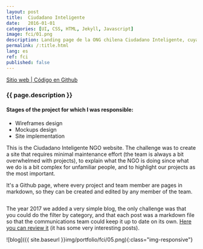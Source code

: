 ```yaml
---
layout: post
title:  Ciudadano Inteligente
date:   2016-01-01
categories: [UI, CSS, HTML, Jekyll, Javascript]
image: fci/01.png
description: Landing page de la ONG chilena Ciudadano Inteligente, cuya misión es fortalecer la democracia y reducir la desigualdad en América Latina a través del uso innovador de las tecnologías de la información.
permalink: /:title.html
lang: es
ref: fci
published: false
---
```

<p>
<a href="http://ciudadanointeligente.org/" target="_blank"><i class="fa fa-external-link-square" aria-hidden="true"></i> Sitio web | </a><a href="https://github.com/ciudadanointeligente/ciudadanoi" target="_blank"><i class="fa fa-github" aria-hidden="true"></i> Código en Github</a>
</p>

<h3>{{ page.description }}</h3>

<h4>Stages of the project for which I was responsible:</h4>
<ul class="linea list-unstyled">
<li>Wireframes design</li>
<li>Mockups design</li>
<li>Site implementation</li>
</ul>

This is the Ciudadano Inteligente NGO website. The challenge was to create a site that requires minimal maintenance effort (the team is always a bit overwhelmed with projects), to explain what the NGO is doing since what we do is a bit complex for unfamiliar people, and to highlight our projects as the most important.

It's a Github page, where every project and team member are pages in markdown, so they can be created and edited by any member of the team.

<div class="main-slider">
  <div class="item"><img alt="" src="{{ site.baseurl }}img/portfolio/fci.png" class="img-responsive"></div>
  <div class="item"><img alt="" src="{{ site.baseurl }}img/portfolio/fci/02.png" class="img-responsive"></div>
  <div class="item"><img alt="" src="{{ site.baseurl }}img/portfolio/fci/03.png" class="img-responsive"></div>
  <div class="item"><img alt="" src="{{ site.baseurl }}img/portfolio/fci/04.png" class="img-responsive"></div>
</div>

The year 2017 we added a very simple blog, the only challenge was that you could do the filter by category, and that each post was a markdown file so that the communications team could keep it up to date on its own. [Here you can review it](https://blog.ciudadanointeligente.org/) (it has some very interesting posts).

![blog]({{ site.baseurl }}img/portfolio/fci/05.png){:class="img-responsive"}
